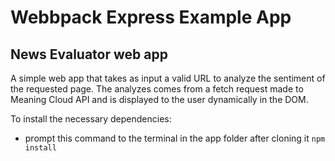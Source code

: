 # Webbpack Express Example App

## News Evaluator web app

A simple web app that takes as input a valid URL to analyze the sentiment of the requested page. The analyzes comes from a fetch request made to Meaning Cloud API and is displayed to the user dynamically in the DOM.  

To install the necessary dependencies:  
- prompt this command to the terminal in the app folder after cloning it ```npm install```